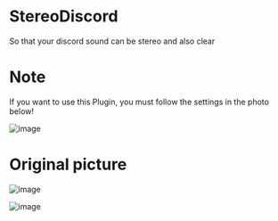 # StereoDiscord

So that your discord sound can be stereo and also clear

# Note
If you want to use this Plugin, you must follow the settings in the photo below!

![image](https://github.com/justfariss/StereoDiscord/assets/49750385/5e976eae-a984-4a73-81bc-1e5851e115f7)


# Original picture

![image](https://github.com/justfariss/StereoDiscord/assets/49750385/a08c79a2-40bd-4c25-b2be-52d1d55ea4ae)

![image](https://github.com/justfariss/StereoDiscord/assets/49750385/0b983686-b86f-411d-ab08-c9a0597860f0)
